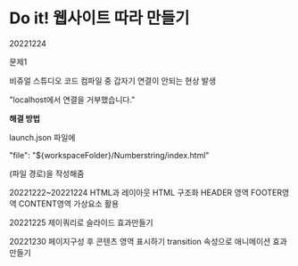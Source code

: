 # Do it! 웹사이트 따라 만들기    
20221224

문제1

비쥬얼 스튜디오 코드 컴파일 중 갑자기 연결이 안되는 현상 발생

"localhost에서 연결을 거부했습니다."

**해결 방법**

launch.json 파일에 

 "file": "${workspaceFolder}/Numberstring/index.html"

(파일 경로)을 작성해줌

20221222~20221224 
HTML과 레이아웃
HTML 구조화
HEADER 영역
FOOTER영역
CONTENT영역
가상요소 활용

20221225
제이쿼리로 슬라이드 효과만들기

20221230
페이지구성 후 콘텐츠 영역 표시하기
transition 속성으로 애니메이션 효과 만들기
